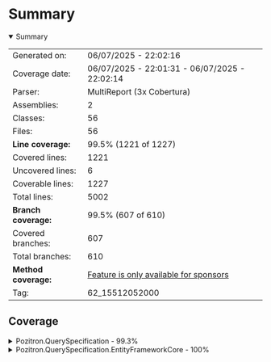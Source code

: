 # Summary
<details open><summary>Summary</summary>

|||
|:---|:---|
| Generated on: | 06/07/2025 - 22:02:16 |
| Coverage date: | 06/07/2025 - 22:01:31 - 06/07/2025 - 22:02:14 |
| Parser: | MultiReport (3x Cobertura) |
| Assemblies: | 2 |
| Classes: | 56 |
| Files: | 56 |
| **Line coverage:** | 99.5% (1221 of 1227) |
| Covered lines: | 1221 |
| Uncovered lines: | 6 |
| Coverable lines: | 1227 |
| Total lines: | 5002 |
| **Branch coverage:** | 99.5% (607 of 610) |
| Covered branches: | 607 |
| Total branches: | 610 |
| **Method coverage:** | [Feature is only available for sponsors](https://reportgenerator.io/pro) |
| Tag: | 62_15512052000 |

</details>

## Coverage
<details><summary>Pozitron.QuerySpecification - 99.3%</summary>

|**Name**|**Line**|**Branch**|
|:---|---:|---:|
|**Pozitron.QuerySpecification**|**99.3%**|**99.5%**|
|Pozitron.QuerySpecification.ConcurrentSelectorsException|100%||
|Pozitron.QuerySpecification.DiscoveryAttribute|100%||
|Pozitron.QuerySpecification.EntityNotFoundException|100%||
|Pozitron.QuerySpecification.IncludableSpecificationBuilder`2|100%||
|Pozitron.QuerySpecification.IncludableSpecificationBuilder`3|100%||
|Pozitron.QuerySpecification.IncludeExpression`1|100%||
|Pozitron.QuerySpecification.InvalidLikePatternException|100%||
|Pozitron.QuerySpecification.Iterator`1|100%|100%|
|Pozitron.QuerySpecification.LikeExpression`1|100%||
|Pozitron.QuerySpecification.LikeExpressionCompiled`1|100%||
|Pozitron.QuerySpecification.LikeExtension|100%|100%|
|Pozitron.QuerySpecification.LikeMemoryEvaluator|100%|100%|
|Pozitron.QuerySpecification.LikeValidator|100%|100%|
|Pozitron.QuerySpecification.OrderEvaluator|100%|100%|
|Pozitron.QuerySpecification.OrderExpression`1|100%||
|Pozitron.QuerySpecification.OrderExpressionCompiled`1|100%||
|Pozitron.QuerySpecification.PagedResult`1|100%||
|Pozitron.QuerySpecification.Pagination|100%|100%|
|Pozitron.QuerySpecification.PaginationExtensions|100%|100%|
|Pozitron.QuerySpecification.PaginationSettings|100%||
|Pozitron.QuerySpecification.PagingFilter|100%||
|Pozitron.QuerySpecification.SelectorNotFoundException|100%||
|Pozitron.QuerySpecification.Specification`1|100%|100%|
|Pozitron.QuerySpecification.Specification`2|100%||
|Pozitron.QuerySpecification.SpecificationBuilder`1|100%||
|Pozitron.QuerySpecification.SpecificationBuilder`2|100%||
|Pozitron.QuerySpecification.SpecificationBuilderExtensions|100%|100%|
|Pozitron.QuerySpecification.SpecificationExtensions|100%|100%|
|Pozitron.QuerySpecification.SpecificationMemoryEvaluator|100%|93.7%|
|Pozitron.QuerySpecification.SpecificationValidator|100%|87.5%|
|Pozitron.QuerySpecification.SpecIterator`1|100%|100%|
|Pozitron.QuerySpecification.SpecLike`1|100%||
|Pozitron.QuerySpecification.SpecLikeCompiled`1|100%||
|Pozitron.QuerySpecification.SpecPaging|100%||
|Pozitron.QuerySpecification.SpecSelectIterator`2|100%|100%|
|Pozitron.QuerySpecification.TypeDiscovery|92.9%|100%|
|Pozitron.QuerySpecification.WhereEvaluator|100%|100%|
|Pozitron.QuerySpecification.WhereExpression`1|100%||
|Pozitron.QuerySpecification.WhereExpressionCompiled`1|100%||
|Pozitron.QuerySpecification.WhereValidator|100%|100%|

</details>
<details><summary>Pozitron.QuerySpecification.EntityFrameworkCore - 100%</summary>

|**Name**|**Line**|**Branch**|
|:---|---:|---:|
|**Pozitron.QuerySpecification.EntityFrameworkCore**|**100%**|**99.2%**|
|Pozitron.QuerySpecification.AsNoTrackingEvaluator|100%|100%|
|Pozitron.QuerySpecification.AsNoTrackingWithIdentityResolutionEvaluator|100%|100%|
|Pozitron.QuerySpecification.AsSplitQueryEvaluator|100%|100%|
|Pozitron.QuerySpecification.AsTrackingEvaluator|100%|100%|
|Pozitron.QuerySpecification.IgnoreAutoIncludesEvaluator|100%|100%|
|Pozitron.QuerySpecification.IgnoreQueryFiltersEvaluator|100%|100%|
|Pozitron.QuerySpecification.IncludeEvaluator|100%|100%|
|Pozitron.QuerySpecification.IncludeStringEvaluator|100%|100%|
|Pozitron.QuerySpecification.IQueryableExtensions|100%|100%|
|Pozitron.QuerySpecification.LikeEvaluator|100%|100%|
|Pozitron.QuerySpecification.LikeExtension|100%|100%|
|Pozitron.QuerySpecification.ParameterReplacerVisitor|100%|100%|
|Pozitron.QuerySpecification.QueryTagEvaluator|100%|100%|
|Pozitron.QuerySpecification.RepositoryBase`1|100%|100%|
|Pozitron.QuerySpecification.RepositoryWithMapper`1|100%|100%|
|Pozitron.QuerySpecification.SpecificationEvaluator|100%|93.7%|

</details>
